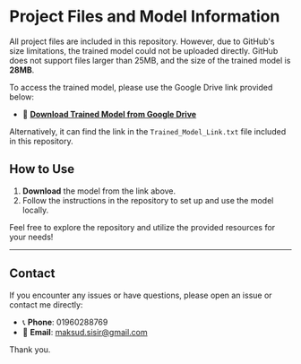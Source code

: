 # Project Files and Model Information

All project files are included in this repository. However, due to GitHub's size limitations, the trained model could not be uploaded directly. GitHub does not support files larger than 25MB, and the size of the trained model is **28MB**.

To access the trained model, please use the Google Drive link provided below:

- 📂 **[Download Trained Model from Google Drive](https://drive.google.com/drive/folders/1DAXbUXL5cI3cbgyXOGxj2MSDD9LPqrkI?usp=drive_link)**

Alternatively, it can find the link in the `Trained_Model_Link.txt` file included in this repository.

## How to Use

1. **Download** the model from the link above.
2. Follow the instructions in the repository to set up and use the model locally.

Feel free to explore the repository and utilize the provided resources for your needs!

---

## Contact

If you encounter any issues or have questions, please open an issue or contact me directly:

- 📞 **Phone**: 01960288769
- 📧 **Email**: [maksud.sisir@gmail.com](mailto:maksud.sisir@gmail.com)

Thank you.
